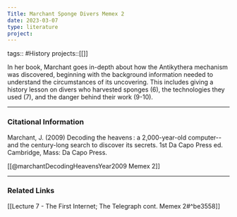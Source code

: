 ```yaml
---
Title: Marchant Sponge Divers Memex 2
date: 2023-03-07
type: literature
project:
---
```

tags:: #History 
projects::[[]]


In her book, Marchant goes in-depth about how the Antikythera mechanism was discovered, beginning with the background information needed to understand the circumstances of its uncovering. This includes giving a history lesson on divers who harvested sponges (6), the technologies they used (7), and the danger behind their work (9-10). 

---
### Citational Information

  Marchant, J. (2009) Decoding the heavens : a 2,000-year-old computer--and the century-long search to discover its secrets. 1st Da Capo Press ed. Cambridge, Mass: Da Capo Press.

[[@marchantDecodingHeavensYear2009 Memex 2]]

---

### Related Links

[[Lecture 7 - The First Internet; The Telegraph cont. Memex 2#^be3558]]